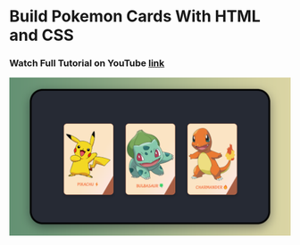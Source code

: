 # Build Pokemon Cards With HTML and CSS

### Watch Full Tutorial on YouTube [link](https://www.youtube.com/watch?v=TSeDzN7N2Lo)

![preview img](preview.png)
